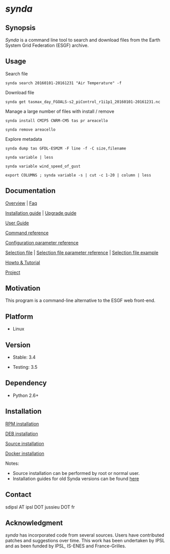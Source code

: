# *synda*

## Synopsis

*Synda* is a command line tool to search and download files from the Earth
System Grid Federation (ESGF) archive.

## Usage

Search file

    synda search 20160101-20161231 "Air Temperature" -f

Download file

    synda get tasmax_day_FGOALS-s2_piControl_r1i1p1_20160101-20161231.nc

Manage a large number of files with install / remove

    synda install CMIP5 CNRM-CM5 tas pr areacello

    synda remove areacello

Explore metadata

    synda dump tas GFDL-ESM2M -F line -f -C size,filename 

    synda variable | less

    synda variable wind_speed_of_gust

    export COLUMNS ; synda variable -s | cut -c 1-20 | column | less

## Documentation

[Overview](sdt/doc/overview.md)                                       | [Faq](sdt/doc/faq.md)

[Installation guide](#installation)                                   | [Upgrade guide](sdt/doc/upgrade_guide.md)

[User Guide](sdt/doc/user_guide.md)

[Command reference](sdt/doc/command_reference.md)

[Configuration parameter reference](sdt/doc/configuration_parameter_reference.md)

[Selection file](sdt/doc/selection_file.md)                           | [Selection file parameter reference](sdt/doc/selection_file_parameter_reference.md) | [Selection file example](https://github.com/Prodiguer/synda/tree/master/sdt/selection/sample)

[Howto & Tutorial](sdt/doc/howto_and_tutorial.md)

[Project](sdt/doc/project.md)

## Motivation

This program is a command-line alternative to the ESGF web front-end.

## Platform

* Linux

## Version

* Stable: 3.4

* Testing: 3.5

## Dependency

* Python 2.6+

## Installation

[RPM installation](sdt/doc/rpm_install.md)

[DEB installation](sdt/doc/deb_install.md)

[Source installation](sdt/doc/src_install.md)

[Docker installation](https://hub.docker.com/r/prodiguer/synda)

Notes:

* Source installation can be performed by root or normal user.
* Installation guides for old Synda versions can be found [here](sdt/doc/old_version_installation_guide)

## Contact

sdipsl AT ipsl DOT jussieu DOT fr

## Acknowledgment

*synda* has incorporated code from several sources. Users have contributed
patches and suggestions over time. This work has been undertaken by IPSL and
as been funded by IPSL, IS-ENES and France-Grilles.
